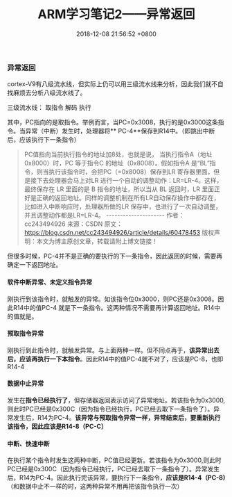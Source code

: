 ﻿---
layout: post
title: ARM学习笔记2——异常返回
date: 2018-12-08 21:56:52 +0800
categories: 硬件 技术
issue_id: 45
---
### 异常返回
cortex-V9有八级流水线，但实际上仍可以用三级流水线来分析，因此我们就不自找麻烦去分析八级流水线了。

三级流水线：
取指令 解码 执行

其中，PC指向的是取指令。举例而言，当PC=0x3008，执行的是0x3000这条指令。当异常（中断）发生时，处理器将** PC-4**保存到R14中。（即跳出中断后，应该执行下一条指令）

> PC值指向当前执行指令的地址加8处，也就是说， 当执行指令A（地址0x8000）时，PC 等于指令C 的地址（0x8008）。假如指令A
> 是“BL”指令，则当执行该指令时，会把PC（=0x8008）保存到LR 寄存器里面，但是接下去处理器会马上对LR
> 进行一个自动的调整动作：LR=LR-4。这样，最终保存在 LR 里面的是 B 指令的地址，所以当从 BL 返回时，LR
> 里面正好是正确的返回地址。同样的调整机制在所有LR自动保存操作中都存在，比如进入中断响应时，处理器所做的LR
> 保存中，也进行了一次自动调整，并且调整动作都是LR=LR-4。
> ---------------------  作者：cc243494926  来源：CSDN  原文：https://blog.csdn.net/cc243494926/article/details/60478453 
> 版权声明：本文为博主原创文章，转载请附上博文链接！

但很多时候，PC-4并不是正确的要执行的下一条指令，因此返回的时候，需要再确定一下返回地址。

#### 软件中断异常、未定义指令异常
刚执行到该指令时，就触发的异常。如该指令位0x3000，则PC还是0x3008。因此R14中的值PC-4 就是下一条指令。这两种情况不需要再计算返回地址。R14中的值就是。

#### 预取指令异常
刚执行到此指令时，就触发异常。与上面两种一样。但不同点再于，**该异常出去后，应该再执行一下本指令**。因此R14中的值PC-4就不对了，应该是PC-8，也即R14-4

#### 数据中止异常
发生在**指令已经执行了**，但存储器返回表示访问了异常地址。若该指令为0x3000,则此时PC已经是0x300C（因为指令已经执行，PC已经去取下一条指令了）。异常发生后，R14为PC-4。**该异常与预取指令异常一样，异常结束后，要重新执行该指令，因此应该是R14-8（PC-C）**

#### 中断、快速中断
在执行某个指令时发生这两种中断，PC值已经更新。若该指令为0x3000,则此时PC已经是0x300C（因为指令已经执行，PC已经去取下一条指令了）。异常发生后，R14为PC-4。因此执行完该异常，要执行下一条指令，**应该是R14-4（PC-8)**  （和数据中止不一样的时，这两种异常不用再把该指令执行一次）











